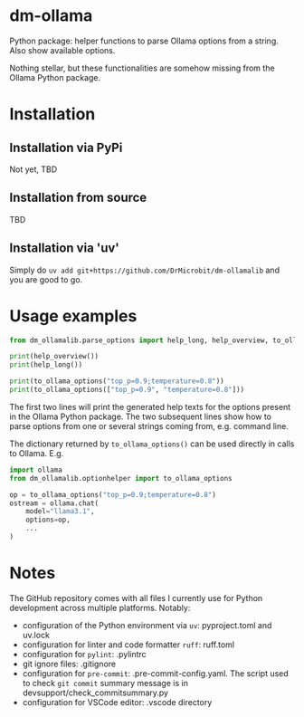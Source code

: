 # dm-ollama

Python package: helper functions to parse Ollama options from a string. Also show available options.

Nothing stellar, but these functionalities are somehow missing from the Ollama Python package.

# Installation
## Installation via PyPi
Not yet, TBD
## Installation from source
TBD
## Installation via 'uv'
Simply do `uv add git+https://github.com/DrMicrobit/dm-ollamalib` and you are good to go.

# Usage examples

```python
from dm_ollamalib.parse_options import help_long, help_overview, to_ollama_options

print(help_overview())
print(help_long())

print(to_ollama_options("top_p=0.9;temperature=0.8"))
print(to_ollama_options(["top_p=0.9", "temperature=0.8"]))
```

The first two lines will print the generated help texts for the options present in the Ollama Python package. The two subsequent lines show how to parse options from one or several strings coming from, e.g. command line.

The dictionary returned by `to_ollama_options()` can be used directly in calls to Ollama. E.g.

```python
import ollama
from dm_ollamalib.optionhelper import to_ollama_options

op = to_ollama_options("top_p=0.9;temperature=0.8")
ostream = ollama.chat(
    model="llama3.1",
    options=op,
    ...
)
```


# Notes
The GitHub repository comes with all files I currently use for Python development across multiple platforms. Notably:

- configuration of the Python environment via `uv`: pyproject.toml and uv.lock
- configuration for linter and code formatter `ruff`: ruff.toml
- configuration for `pylint`: .pylintrc
- git ignore files: .gitignore
- configuration for `pre-commit`: .pre-commit-config.yaml. The script used to check `git commit` summary message is in devsupport/check_commitsummary.py
- configuration for VSCode editor: .vscode directory
